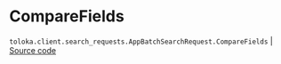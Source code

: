 # CompareFields
`toloka.client.search_requests.AppBatchSearchRequest.CompareFields` | [Source code](https://github.com/Toloka/toloka-kit/blob/v0.1.25/src/client/search_requests.py#L1136)

